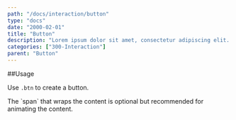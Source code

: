 ```yaml
---
path: "/docs/interaction/button"
type: "docs"
date: "2000-02-01"
title: "Button"
description: "Lorem ipsum dolor sit amet, consectetur adipiscing elit. Nunc tempus laoreet leo sit amet iaculis."
categories: ["300-Interaction"]
parent: "Button"
---
```


##Usage

Use `.btn` to create a button.

<script type="text/plain" class="language-markup">
  <a href="#" class="btn">
    <span><!-- content --></span>
  </a>
  
  <button type="button" class="btn">
    <span><!-- content --></span>
  </button>
</script>

<div class="alert">
  <div class="alert_content">
    The `span` that wraps the content is optional but recommended for animating the content.
  </div>
</div>
